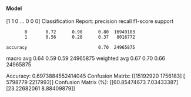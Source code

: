 #### Model
[1 1 0 ... 0 0 0]
Classification Report:
              precision    recall  f1-score   support

           0       0.72      0.90      0.80  16949103
           1       0.56      0.28      0.37   8016772

    accuracy                           0.70  24965875
   macro avg       0.64      0.59      0.59  24965875
weighted avg       0.67      0.70      0.66  24965875

Accuracy: 0.6973884552414045
Confusion Matrix:
[[15192920  1756183]
 [ 5798779  2217993]]
Confusion Matrix (%):
[[60.85474673  7.03433387]
 [23.22682061  8.88409879]]
